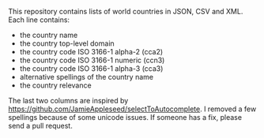 This repository contains lists of world countries in JSON, CSV and XML. Each line contains:
 - the country name
 - the country top-level domain
 - the country code ISO 3166-1 alpha-2 (cca2)
 - the country code ISO 3166-1 numeric (ccn3)
 - the country code ISO 3166-1 alpha-3 (cca3)
 - alternative spellings of the country name
 - the country relevance
 
 The last two columns are inspired by https://github.com/JamieAppleseed/selectToAutocomplete. I removed a few spellings because of some unicode issues. If someone has a fix, please send a pull request.